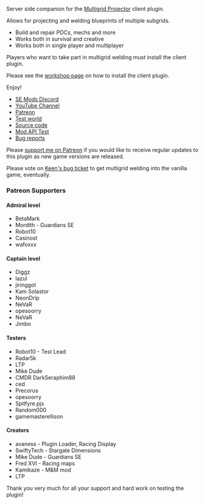 Server side companion for the [Multigrid Projector](https://steamcommunity.com/sharedfiles/filedetails/?id=2415983416) client plugin.

Allows for projecting and welding blueprints of multiple subgrids.

- Build and repair PDCs, mechs and more
- Works both in survival and creative
- Works both in single player and multiplayer

Players who want to take part in multigrid welding must install the client plugin.

Please see the [workshop page](https://steamcommunity.com/sharedfiles/filedetails/?id=2415983416) on how to install the client plugin.

Enjoy!

- [SE Mods Discord](https://discord.gg/PYPFPGf3Ca)
- [YouTube Channel](https://www.youtube.com/channel/UCc5ar3cW9qoOgdBb1FM_rxQ)
- [Patreon](https://www.patreon.com/semods)
- [Test world](https://steamcommunity.com/sharedfiles/filedetails/?id=2420963329)
- [Source code](https://github.com/viktor-ferenczi/multigrid-projector)
- [Mod API Test](https://steamcommunity.com/sharedfiles/filedetails/?id=2433810091)
- [Bug reports](https://discord.gg/x3Z8Ug5YkQ)

Please [support me on Patreon](https://www.patreon.com/semods) if you would like to receive regular updates to this plugin as new game versions are released.

Please vote on [Keen's bug ticket](https://support.keenswh.com/spaceengineers/pc/topic/multigrid-support-for-projectors) to get multigrid welding into the vanilla game, eventually.

### Patreon Supporters

#### Admiral level
- BetaMark
- Mordith - Guardians SE
- Robot10
- Casinost
- wafoxxx

#### Captain level
- Diggz
- lazul
- jiringgot
- Kam Solastor
- NeonDrip
- NeVaR
- opesoorry
- NeVaR
- Jimbo

#### Testers

- Robot10 - Test Lead
- Radar5k
- LTP
- Mike Dude
- CMDR DarkSeraphim88
- ced
- Precorus
- opesoorry
- Spitfyre.pjs
- Random000
- gamemasterellison

#### Creators

- avaness - Plugin Loader, Racing Display
- SwiftyTech - Stargate Dimensions
- Mike Dude - Guardians SE
- Fred XVI - Racing maps
- Kamikaze - M&M mod
- LTP

Thank you very much for all your support and hard work on testing the plugin!